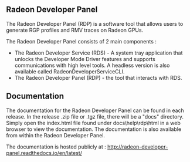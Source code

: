 Radeon Developer Panel
----------------------
The Radeon Developer Panel (RDP) is a software tool that allows users to generate RGP profiles and RMV traces on Radeon GPUs.

The Radeon Developer Panel consists of 2 main components :

* The Radeon Developer Service (RDS) - A system tray application that
   unlocks the Developer Mode Driver features and supports
   communications with high level tools. A headless version is also
   available called RadeonDeveloperServiceCLI.
* The Radeon Developer Panel (RDP) - the tool that interacts with RDS.

Documentation
-------------
The documentation for the Radeon Developer Panel can be found in each release. In the release .zip file or .tgz file, there will be a "docs" directory. Simply open the index.html file found under docs\help\rdp\html in a web browser to view the documentation. The documentation is also available from within the Radeon Developer Panel.

The documentation is hosted publicly at : http://radeon-developer-panel.readthedocs.io/en/latest/
